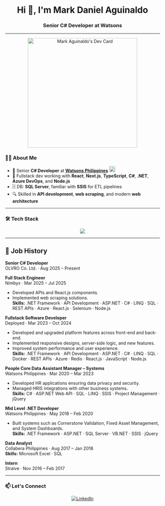 <h1 align="center">Hi 👋, I'm Mark Daniel Aguinaldo</h1>
<h3 align="center">Senior C# Developer at Watsons</h3>

---

<p align="center">
  <a href="https://app.daily.dev/trico112">
    <img src="https://api.daily.dev/devcards/v2/mfC7Buu1vjbhiqwMVTV8t.png?type=default&r=ufa" width="356" alt="Mark Aguinaldo's Dev Card"/>
  </a>
</p>

### 🧑‍💻 About Me

- 💼 Senior **C# Developer** at <a href="https://www.linkedin.com/company/watsonsphilippines/posts/?feedView=all" target="_blank"><strong>Watsons Philippines</strong></a> <img src="https://media.licdn.com/dms/image/v2/D560BAQHhZAa3g4P42A/company-logo_200_200/company-logo_200_200/0/1690879010455/watsonsphilippines_logo?e=1757548800&v=beta&t=VgX1MhpOVV2KFRE-78vu_zZAdl4AMzknZ0MwD7e-jIg" alt="Watsons Logo" width="20" height="20" />
- 🧩 Fullstack dev working with **React**, **Next.js**, **TypeScript**, **C#**, **.NET**, **Azure DevOps**, and **Node.js**
- 🗄️ DB: **SQL Server**, familiar with **SSIS** for ETL pipelines
- 🔍 Skilled in **API development**, **web scraping**, and modern **web architecture**

---

### 🛠️ Tech Stack

<p align="center">
  <img src="https://skillicons.dev/icons?i=cs,dotnet,nodejs,react,nextjs,ts,js,html,css,azure,git,vscode" />
</p>

---

## 💼 Job History

**Senior C# Developer**  
OLVRO Co. Ltd. · Aug 2025 – Present  

**Full Stack Engineer**  
Nimbyx · Mar 2025 – Jul 2025  
- Developed APIs and React.js components.  
- Implemented web scraping solutions.  
**Skills:** .NET Framework · API Development · ASP.NET · C# · LINQ · SQL · REST APIs · Azure · React.js · Selenium · Node.js
  
**Fullstack Software Developer**  
Deployed · Mar 2023 – Oct 2024  
- Developed and upgraded platform features across front-end and back-end.  
- Implemented responsive designs, server-side logic, and new features.  
- Improved system performance and user experience.  
**Skills:** .NET Framework · API Development · ASP.NET · C# · LINQ · SQL · Docker · REST APIs · Azure · Redis · React.js · JavaScript · Node.js  

**People Core Data Assistant Manager – Systems**  
Watsons Philippines · Mar 2020 – Mar 2023  
- Developed HR applications ensuring data privacy and security.  
- Managed HRIS integrations with other business systems.  
**Skills:** C# · ASP.NET Web API · SQL · LINQ · SSIS · Project Management · jQuery  

**Mid Level .NET Developer**  
Watsons Philippines · May 2018 – Feb 2020  
- Built systems such as Cornerstone Validation, Fixed Asset Management, and System Dashboards.  
**Skills:** .NET Framework · ASP.NET · SQL Server · VB.NET · SSIS · jQuery  

**Data Analyst**  
Collabera Philippines · Aug 2017 – Jan 2018  
**Skills:** Microsoft Excel · SQL  

**Intern**  
Straive · Nov 2016 – Feb 2017  

---

### 📫 Let's Connect

<p align="center">
  <a href="https://www.linkedin.com/in/mark-aguinaldo-7bba32142/" target="_blank">
    <img src="https://img.shields.io/badge/LinkedIn-Mark%20Aguinaldo-blue?style=for-the-badge&logo=linkedin" alt="LinkedIn" />
  </a>
</p>
